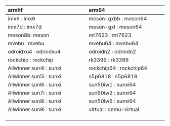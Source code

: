 
|armhf| arm64 |
|:--|:--|
| imx6 : imx6 | meson-gxbb : meson64 |
| imx7d : imx7d |  meson-gxl : meson64 |
| meson8b: meson | mt7623 : mt7623|
| mvebu : mvebu | mvebu64 : mvebu64 |
| odroidxu4 : odroidxu4 | odroidn2 : odroidn2|
| rockchip : rockchip | rk3399 : rk3399 |
| Allwinner sun4i : sunxi | rockchip64 : rockchip64|
| Allwinner sun5i : sunxi | s5p6818 : s5p6818 |
| Allwinner sun6i : sunxi | sun50iw1 : sunxi64 |
| Allwinner sun7i : sunxi | sun50iw2 : sunxi64 |
| Allwinner sun8i : sunxi | sun50iw6 : sunxi64 |
| Allwinner sun9i : sunxi &emsp; &emsp; &emsp; &emsp; &emsp; &emsp; &emsp; &emsp; &emsp; &emsp; &emsp; &emsp; &emsp; &emsp; | virtual : qemu-virtual  &emsp; &emsp; &emsp; &emsp; &emsp; &emsp; &emsp; &emsp; &emsp; &emsp; &emsp; &emsp; &emsp; |
